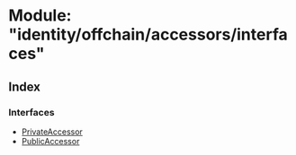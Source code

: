 # Module: "identity/offchain/accessors/interfaces"

## Index

### Interfaces

* [PrivateAccessor](../interfaces/_identity_offchain_accessors_interfaces_.privateaccessor.md)
* [PublicAccessor](../interfaces/_identity_offchain_accessors_interfaces_.publicaccessor.md)
